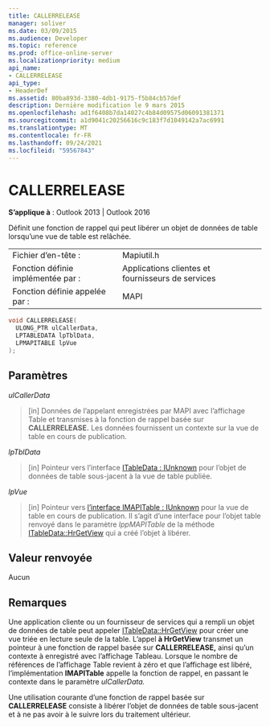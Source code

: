 ```yaml
---
title: CALLERRELEASE
manager: soliver
ms.date: 03/09/2015
ms.audience: Developer
ms.topic: reference
ms.prod: office-online-server
ms.localizationpriority: medium
api_name:
- CALLERRELEASE
api_type:
- HeaderDef
ms.assetid: 80ba893d-3380-4db1-9175-f5b84cb57def
description: Dernière modification le 9 mars 2015
ms.openlocfilehash: ad1f6408b7da14027c4b84d09575d06091381371
ms.sourcegitcommit: a1d9041c20256616c9c183f7d1049142a7ac6991
ms.translationtype: MT
ms.contentlocale: fr-FR
ms.lasthandoff: 09/24/2021
ms.locfileid: "59567843"
---
```

# <a name="callerrelease"></a>CALLERRELEASE

  
  
**S’applique à** : Outlook 2013 | Outlook 2016 
  
Définit une fonction de rappel qui peut libérer un objet de données de table lorsqu’une vue de table est relâchée. 
  
|||
|:-----|:-----|
|Fichier d’en-tête :  <br/> |Mapiutil.h  <br/> |
|Fonction définie implémentée par :  <br/> |Applications clientes et fournisseurs de services  <br/> |
|Fonction définie appelée par :  <br/> |MAPI  <br/> |
   
```cpp
void CALLERRELEASE(
  ULONG_PTR ulCallerData,
  LPTABLEDATA lpTblData,
  LPMAPITABLE lpVue
);
```

## <a name="parameters"></a>Paramètres

 _ulCallerData_
  
> [in] Données de l’appelant enregistrées par MAPI avec l’affichage Table et transmises à la fonction de rappel basée sur **CALLERRELEASE.** Les données fournissent un contexte sur la vue de table en cours de publication. 
    
 _lpTblData_
  
> [in] Pointeur vers l’interface [ITableData : IUnknown](itabledataiunknown.md) pour l’objet de données de table sous-jacent à la vue de table publiée. 
    
 _lpVue_
  
> [in] Pointeur vers [l’interface IMAPITable : IUnknown](imapitableiunknown.md) pour la vue de table en cours de publication. Il s’agit d’une interface pour l’objet table renvoyé dans le paramètre  _lppMAPITable_ de la méthode [ITableData::HrGetView](itabledata-hrgetview.md) qui a créé l’objet à libérer. 
    
## <a name="return-value"></a>Valeur renvoyée

Aucun 
  
## <a name="remarks"></a>Remarques

Une application cliente ou un fournisseur de services qui a rempli un objet de données de table peut appeler [ITableData::HrGetView](itabledata-hrgetview.md) pour créer une vue triée en lecture seule de la table. L’appel **à HrGetView** transmet un pointeur à une fonction de rappel basée sur **CALLERRELEASE,** ainsi qu’un contexte à enregistré avec l’affichage Tableau. Lorsque le nombre de références de l’affichage Table revient à zéro et que l’affichage est libéré, l’implémentation **IMAPITable** appelle la fonction de rappel, en passant le contexte dans le paramètre _ulCallerData._ 
  
Une utilisation courante d’une fonction de rappel basée sur **CALLERRELEASE** consiste à libérer l’objet de données de table sous-jacent et à ne pas avoir à le suivre lors du traitement ultérieur. 
  

